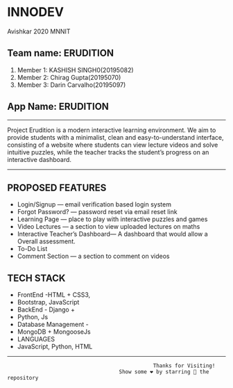 # INNODEV
Avishkar 2020 MNNIT

## Team name: ERUDITION
1. Member 1: KASHISH SINGH0(20195082)
2. Member 2: Chirag Gupta(20195070)
3. Member 3: Darin Carvalho(20195097)

## App Name: ERUDITION

<hr>
Project Erudition is a modern interactive learning environment. We aim to provide students with a minimalist, clean and easy-to-understand interface, consisting of a website where students can view lecture videos and solve intuitive puzzles, while the teacher tracks the student’s progress on an interactive dashboard.
<hr>

## PROPOSED FEATURES

* Login/Signup — email verification based login system
* Forgot Password? — password reset via email reset link
* Learning Page — place to play with interactive puzzles and games
* Video Lectures — a section to view uploaded lectures on maths
* Interactive Teacher’s Dashboard— A dashboard that would allow a Overall assessment.
* To-Do List
* Comment Section — a section to comment on videos

## TECH STACK

* FrontEnd -HTML + CSS3,
* Bootstrap, JavaScript
* BackEnd - Django +
* Python, Js
* Database Management -
* MongoDB + MongooseJs
* LANGUAGES
* JavaScript, Python, HTML

 <!-- Horizontal Rule -->
---

<p align="center">
  
                                                   Thanks for Visiting! 
                                        Show some ❤️ by starring 🌟 the repository
</p>
